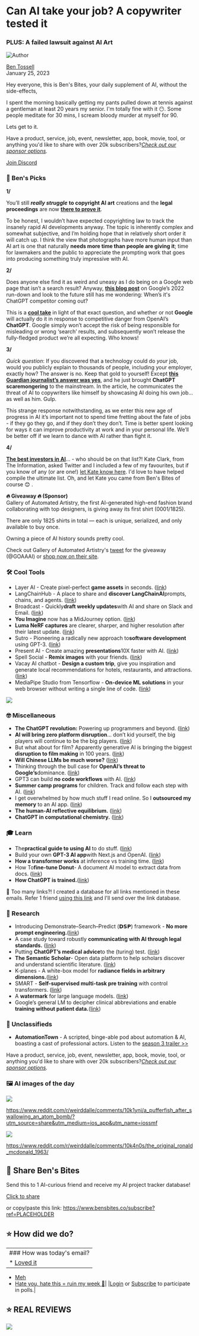 # Can AI take your job? A copywriter tested it

### PLUS: A failed lawsuit against AI Art

![Author](https://media.beehiiv.com/cdn-cgi/image/fit=scale-down,format=auto,onerror=redirect,quality=80/uploads/user/profile_picture/fc858b4d-39e3-4be1-abf4-2b55504e21a2/thumb_uJ4UYake_400x400.jpg)

[Ben Tossell](https://www.twitter.com/bentossell)\
January 25, 2023

Hey everyone, this is Ben's Bites, your daily supplement of AI, without the side-effects,

I spent the morning basically getting my pants pulled down at tennis against a gentleman at least 20 years my senior. I'm totally fine with it 😶. Some people meditate for 30 mins, I scream bloody murder at myself for 90.

Lets get to it.

Have a product, service, job, event, newsletter, app, book, movie, tool, or anything you'd like to share with over 20k subscribers?*[Check out our sponsor options](https://sponsor.bensbites.co/).*

[Join Discord](https://discord.gg/qd92NKjDdE)

### 🤌 Ben's Picks

**1/**

You’ll still ***really struggle*** **to copyright AI art** creations and the **legal proceedings** are now [**there to prove it**](https://twitter.com/icreatelife/status/1617746645533470720).

To be honest, I wouldn’t have expected copyrighting law to track the insanely rapid AI developments anyway. The topic is inherently complex and somewhat subjective, and I’m holding hope that in relatively short order it will catch up. I think the view that photographs have more human input than AI art is one that naturally **needs more time than people are giving it**; time for lawmakers and the public to appreciate the prompting work that goes into producing something truly impressive with AI.

**2/**

Does anyone else find it as weird and uneasy as I do being on a Google web page that isn’t a search result? Anyway, [**this blog post**](https://ai.googleblog.com/2023/01/google-research-2022-beyond-responsible.html?m=1) on Google’s 2022 run-down and look to the future still has me wondering: When’s it's ChatGPT competitor coming out?

This is a [**cool take**](https://the-decoder.com/googles-complex-path-to-the-future-of-search/) in light of that exact question, and whether or not **Google** will actually do it in response to competitive danger from OpenAI’s **ChatGPT**. Google simply won’t accept the risk of being responsible for misleading or wrong ‘search’ results, and subsequently won’t release the fully-fledged product we’re all expecting. Who knows!

**3/**

*Quick question*: If you discovered that a technology could do *your* job, would you publicly explain to thousands of people, including your employer, exactly how? The answer is no. Keep that gold to yourself! Except [**this Guardian journalist’s answer was yes**](https://www.theguardian.com/commentisfree/2023/jan/24/chatgpt-artificial-intelligence-jobs-economy), and he just brought **ChatGPT scaremongering** to the mainstream. In the article, he communicates the threat of AI to copywriters like himself by showcasing AI doing his own job… as well as him. Gulp.

This strange response notwithstanding, as we enter this new age of progress in AI it’s important not to spend time fretting about the fate of jobs - if they go they go, and if they don’t they don’t. Time is better spent looking for ways it can improve productivity at work and in your personal life. We’ll be better off if we learn to dance with AI rather than fight it.

**4/**

**[The best investors in AI](https://twitter.com/kateclarktweets/status/1617957005360234498)**... - who should be on that list?! Kate Clark, from The Information, asked Twitter and I included a few of my favourites, but if you know of any (or are one!) [let Kate know here](https://twitter.com/kateclarktweets/status/1617957005360234498). I'd love to have helped compile the ultimate list. Oh, and let Kate you came from Ben's Bites of course 😊 .

**🔥 Giveaway 🔥 (Sponsor)**\
Gallery of Automated Artistry, the first AI-generated high-end fashion brand collaborating with top designers, is giving away its first shirt (0001/1825).

There are only 1825 shirts in total — each is unique, serialized, and only available to buy once.

Owning a piece of AI history sounds pretty cool.

Check out Gallery of Automated Artistry's [tweet](https://www.google.com/url?q=https://twitter.com/GOAAAI/status/1617881949380673538\&sa=D\&source=calendar\&usd=2\&usg=AOvVaw2Zan6Tc7zs2kKb6dP03GH_) for the giveaway (@GOAAAI) or [shop now on their site](https://www.google.com/url?q=https://goaa.ai/\&sa=D\&source=calendar\&usd=2\&usg=AOvVaw0LCOc9_zI_nFTvzMsgManI).

### 🛠️ Cool Tools

- Layer AI - Create pixel-perfect **game assets** in seconds. ([link](https://layer.ai/))
- LangChainHub - A place to share and **discover LangChainAI**prompts, chains, and agents. ([link](https://github.com/hwchase17/langchain-hub))
- Broadcast - Quickly**draft weekly updates**with AI and share on Slack and Email. ([link](https://www.withbroadcast.com/))
- **You Imagine** now has a MidJourney option. ([link](https://twitter.com/RichardSocher/status/1617669017938063360?s=20\&t=J4X36s3ahvzdfAQnitjIug))
- **Luma NeRF captures** are clearer, sharper, and higher resolution after their latest update. ([link](https://twitter.com/lumalabsai/status/1617980340613840896?s=12\&t=LPYBuaLgpOHMcva8D68YXw))
- Sutro - Pioneering a radically new approach to**software development** using GPT-3. ([link](https://withsutro.com/))
- Present AI - Create amazing **presentations**10X faster with AI. ([link](https://present.yaara.ai/))
- Spell Social - **Remix images** with your friends. ([link](https://twitter.com/_alfredw/status/1617946170667720706))
- Vacay AI chatbot - **Design a custom trip**, give you inspiration and generate local recommendations for hotels, restaurants, and attractions. ([link](https://www.usevacay.com/chatbot))
- MediaPipe Studio from Tensorflow - **On-device ML solutions** in your web browser without writing a single line of code. ([link](https://twitter.com/tensorflow/status/1617977448456486930?s=12\&t=7gd1-P7Jio2z8FrSdC4tHA))

![](https://media.beehiiv.com/cdn-cgi/image/fit=scale-down,format=auto,onerror=redirect,quality=80/uploads/asset/file/5a59a9d9-7534-41e5-9202-c9bb16602478/FnQ16dXXgAsmg4I.jpeg)

### 🤓 Miscellaneous

- **The ChatGPT revolution:** Powering up programmers and beyond. ([link](https://www.youtube.com/watch?v=pXVVji7CfI8))
- **AI will bring zero platform disruption**… don’t kid yourself, the big players will continue to be the big players. ([link](https://twitter.com/lessin/status/1617680326716952576?s=20\&t=vCUb2bs_IjBi42_luxQXnQ))
- But what about for film? Apparently generative AI is bringing the biggest **disruption to film making** in 100 years. ([link](https://tech.eu/2023/01/23/flawless-brings/))
- **Will Chinese LLMs be much worse?** ([link](https://marginalrevolution.com/marginalrevolution/2023/01/will-chinese-llms-be-much-worse.html))
- Thinking through the bull case for **OpenAI’s threat to Google’s**dominance. ([link](https://sarahtavel.medium.com/thinking-through-the-bull-case-for-openais-threat-to-google-s-dominance-65668af286cf))
- GPT3 can build **no code workflows** with AI. ([link](https://twitter.com/yoheinakajima/status/1617954171780747265?s=20\&t=gsNs1I1bYt6GO1uq-9dBpg))
- **Summer camp programs** for children. Track and follow each step with AI. ([link](https://www.bestparents.com/))
- I get overwhelmed by how much stuff I read online. So I **outsourced my memory** to an AI app. ([link](https://www.businessinsider.in/tech/news/i-get-overwhelmed-by-how-much-stuff-i-read-online-so-i-outsourced-my-memory-to-an-ai-app-/articleshow/97280094.cms))
- **The human-AI reflective equilibrium.** ([link](https://www.lesswrong.com/posts/W7sEv69cQzW8D8SMr/the-human-ai-reflective-equilibrium))
- **ChatGPT in computational chemistry.** ([link](https://joaquinbarroso.com/2023/01/24/chatgpt-in-computational-chemistry/))

### 🎓 Learn

- The**practical guide to using AI** to do stuff. ([link](https://oneusefulthing.substack.com/p/the-practical-guide-to-using-ai-to))
- Build your own **GPT-3 AI app**with Next.js and OpenAI. ([link](https://www.youtube.com/watch?v=JcE-1xzQTE0))
- **How a transformer works** at inference vs training time. ([link](https://www.youtube.com/watch?v=IGu7ivuy1Ag))
- How To**fine-tune Donut**- A document AI model to extract data from docs. ([link](https://twitter.com/andrejusb/status/1617614247290376192?s=20\&t=1jUgKhTfWm0a982J0cQgpQ))
- **How ChatGPT is trained.**([link](https://www.youtube.com/watch?app=desktop\&v=VPRSBzXzavo))

👋 Too many links?! I created a database for all links mentioned in these emails. Refer 1 friend [using this link](https://www.bensbites.co/subscribe?ref=PLACEHOLDER) and I'll send over the link database.

### 🔬 Research

- Introducing Demonstrate–Search–Predict (𝗗𝗦𝗣) framework - **No more prompt engineering.**([link](https://arxiv.org/abs/2212.14024))
- A case study toward robustly **communicating with AI through legal standards.** ([link](https://arxiv.org/abs/2301.10095))
- Putting **ChatGPT’s medical advice**to the (turing) test. ([link](https://arxiv.org/abs/2301.10035))
- **The Semantic Scholar**- Open data platform to help scholars discover and understand scientific literature. ([link](https://arxiv.org/abs/2301.10140))
- K-planes - A white-box model for **radiance fields in arbitrary dimensions.**([link](https://arxiv.org/abs/2301.10241))
- SMART - **Self-supervised multi-task pre training** with control transformers. ([link](http://arxiv.org/abs/2301.09816))
- A **watermark** for large language models. ([link](https://twitter.com/_akhaliq/status/1618061836393349120?s=12\&t=7gd1-P7Jio2z8FrSdC4tHA))
- Google’s general LM to decipher clinical abbreviations and enable **training without patient data.**([link](https://ai.googleblog.com/2023/01/deciphering-clinical-abbreviations-with.html))

### 📰 Unclassifieds

- **AutomationTown** - A scripted, binge-able pod about automation & AI, boasting a cast of professional actors. Listen to the [season 3 trailer >>](https://jo.my/841iya)

Have a product, service, job, event, newsletter, app, book, movie, tool, or anything you'd like to share with over 20k subscribers?*[Check out our sponsor options](https://sponsor.bensbites.co/).*

### 🖼 AI images of the day

![](https://media.beehiiv.com/cdn-cgi/image/fit=scale-down,format=auto,onerror=redirect,quality=80/uploads/asset/file/2ae105ec-3595-46d6-a99f-c1d951a695c6/vs7z756280ea1.png)

<https://www.reddit.com/r/weirddalle/comments/10k1yni/a_pufferfish_after_swallowing_an_atom_bomb/?utm_source=share&utm_medium=ios_app&utm_name=iossmf>

![](https://media.beehiiv.com/cdn-cgi/image/fit=scale-down,format=auto,onerror=redirect,quality=80/uploads/asset/file/c3ca14b7-cc1f-4033-aec4-12211db75624/rv31io4tlzda1.png)

<https://www.reddit.com/r/weirddalle/comments/10k4n0s/the_original_ronald_mcdonald_1963/>

## 🤗 Share Ben's Bites

Send this to 1 AI-curious friend and receive my AI project tracker database!

[Click to share](https://www.bensbites.co/subscribe?ref=PLACEHOLDER)

or copy/paste this link: https://www.bensbites.co/subscribe?ref=PLACEHOLDER

## ⭐️ How did we do?

||
|:---|
|### How was today's email?|
|\* [Loved it](https://www.bensbites.co/login)

- [Meh](https://www.bensbites.co/login)
- [Hate you, hate this = ruin my week 🥹](https://www.bensbites.co/login)|
  |[Login](https://www.bensbites.co/login) or [Subscribe](https://www.bensbites.co/subscribe) to participate in polls.|

## ⭐️ REAL REVIEWS

![](https://media.beehiiv.com/cdn-cgi/image/fit=scale-down,format=auto,onerror=redirect,quality=80/uploads/asset/file/c8a91ecd-5477-493e-bb9d-9ed8f04bde24/Screenshot_2022-12-13_at_14.55.58.png)
